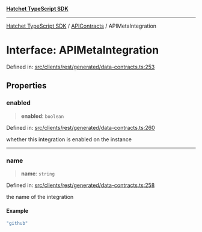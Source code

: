 [**Hatchet TypeScript SDK**](../../../../README.md)

***

[Hatchet TypeScript SDK](../../../../README.md) / [APIContracts](../README.md) / APIMetaIntegration

# Interface: APIMetaIntegration

Defined in: [src/clients/rest/generated/data-contracts.ts:253](https://github.com/hatchet-dev/hatchet/blob/0288a24f2e9f14787135b399bd47182f4d1260d9/sdks/typescript/src/clients/rest/generated/data-contracts.ts#L253)

## Properties

### enabled

> **enabled**: `boolean`

Defined in: [src/clients/rest/generated/data-contracts.ts:260](https://github.com/hatchet-dev/hatchet/blob/0288a24f2e9f14787135b399bd47182f4d1260d9/sdks/typescript/src/clients/rest/generated/data-contracts.ts#L260)

whether this integration is enabled on the instance

***

### name

> **name**: `string`

Defined in: [src/clients/rest/generated/data-contracts.ts:258](https://github.com/hatchet-dev/hatchet/blob/0288a24f2e9f14787135b399bd47182f4d1260d9/sdks/typescript/src/clients/rest/generated/data-contracts.ts#L258)

the name of the integration

#### Example

```ts
"github"
```
